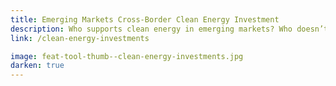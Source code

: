 ```yaml
---
title: Emerging Markets Cross-Border Clean Energy Investment
description: Who supports clean energy in emerging markets? Who doesn’t?
link: /clean-energy-investments

image: feat-tool-thumb--clean-energy-investments.jpg
darken: true
---
```


